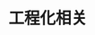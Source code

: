 # 工程化相关

<script setup lang="ts">
import sidebar from "../../.vitepress/config/index.json"
</script>

<nav-ul :list="sidebar.engineering"></nav-ul>
